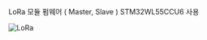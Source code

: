 LoRa 모듈 펌웨어 ( Master, Slave ) STM32WL55CCU6 사용

![LoRa](https://github.com/user-attachments/assets/72c93ddd-2267-4ba5-8ac8-a7806b3f5937)
